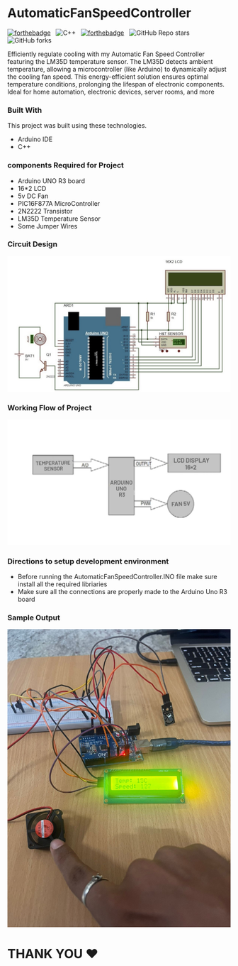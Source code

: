 # AutomaticFanSpeedController
[![forthebadge](https://forthebadge.com/images/badges/built-with-love.svg)](https://forthebadge.com) &nbsp;
![C++](https://img.shields.io/badge/c++-%2300599C.svg?style=for-the-badge&logo=c%2B%2B&logoColor=white) &nbsp;
[![forthebadge](https://forthebadge.com/images/badges/open-source.svg)](https://forthebadge.com) &nbsp;
![GitHub Repo stars](https://img.shields.io/github/stars/bandidhanush/AutomaticFanSpeedController?color=red&logo=github&style=for-the-badge) &nbsp;
![GitHub forks](https://img.shields.io/github/forks/bandidhanush/AutomaticFanSpeedController?color=red&logo=github&style=for-the-badge)

Efficiently regulate cooling with my Automatic Fan Speed Controller featuring the LM35D temperature sensor. The LM35D detects ambient temperature, allowing a microcontroller (like Arduino) to dynamically adjust the cooling fan speed. This energy-efficient solution ensures optimal temperature conditions, prolonging the lifespan of electronic components. Ideal for home automation, electronic devices, server rooms, and more

### Built With

This project was built using these technologies.

- Arduino IDE
- C++

### components Required for Project 
- Arduino UNO R3 board 
- 16*2 LCD 
- 5v DC Fan
- PIC16F877A MicroController
- 2N2222 Transistor
- LM35D Temperature Sensor
- Some Jumper Wires

### Circuit Design
![alt text](https://github.com/bandidhanush/AutomaticFanSpeedController/blob/main/2.jpg?raw=true)

### Working Flow of Project
![alt text](https://github.com/bandidhanush/AutomaticFanSpeedController/blob/main/1.jpg?raw=true)


### Directions to setup development environment
- Before running the AutomaticFanSpeedController.INO file make sure install all the required libriaries 
- Make sure all the connections are properly made to the Arduino Uno R3 board  

### Sample Output 
![alt text](https://github.com/bandidhanush/AutomaticFanSpeedController/blob/main/3.jpg?raw=true)

#                                                     THANK YOU ❤️


